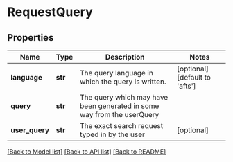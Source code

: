 # RequestQuery

## Properties
Name | Type | Description | Notes
------------ | ------------- | ------------- | -------------
**language** | **str** | The query language in which the query is written. | [optional] [default to 'afts']
**query** | **str** | The query which may have been generated in some way from the userQuery | 
**user_query** | **str** | The exact search request typed in by the user | [optional] 

[[Back to Model list]](../README.md#documentation-for-models) [[Back to API list]](../README.md#documentation-for-api-endpoints) [[Back to README]](../README.md)

